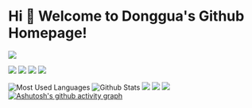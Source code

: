 # Hi 🎉 Welcome to Donggua's Github Homepage!

<img src="https://readme-typing-svg.herokuapp.com/?lines=Welcome,%20visitor!;Hello%20Github%20World!&font=Roboto" />

<p>
<img src="https://img.shields.io/static/v1?label=Program&message=Python&color=blue"/>
<a href="https://blog.csdn.net/"><img src="https://img.shields.io/static/v1?label=Blog&message=CSDN&color=red"/></a>
<a href="https://space.bilibili.com/1486590453"><img src="https://img.shields.io/static/v1?label=Video&message=Bilibili&color=cyan"/></a>
<img src="https://visitor-badge.glitch.me/badge?page_id=https://github.com/dongguacute&right_color=red" />
</p>

![Most Used Languages](https://github-readme-stats.vercel.app/api/top-langs/?username=donggua&theme=dark&layout=compact)
![Github Stats](https://github-readme-stats.vercel.app/api?username=donggua&show_icons=true&theme=dark&count_private=true)
![](https://stats.justsong.cn/api/csdn?id=donggua&theme=dark)
![](https://stats.justsong.cn/api/bilibili/?id=1513364019&theme=dark)
![](https://activity-graph.herokuapp.com/graph?username=dongguacute&theme=github)
[![Ashutosh's github activity graph](https://github-readme-activity-graph.vercel.app/graph?username=dongguacute&theme=react)](https://github.com/ashutosh00710/github-readme-activity-graph)
